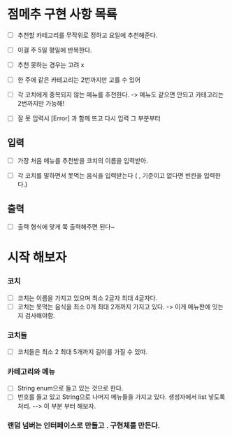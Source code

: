 # 점메추 구현 사항 목룍

-[ ] 추천할 카테고리를 무작위로 정하고 요일에 추천해준다.
-[ ] 이걸 주 5일 평일에 반복한다.
-[ ] 추천 못하는 경우는 고려 x
-[ ] 한 주에 같은 카테고리는 2번까지만 고를 수 있어
-[ ] 각 코치에게 중복되지 않는 메뉴를 추천한다.
-> 메뉴도 같으면 안되고 카테고리는 2번까지만 가능해! 
-[ ] 잘 못 입력시 [Error] 과 함께 뜨고 다시 입력 그 부분부터 


## 입력 
-[ ] 가장 처음 메뉴를 추천받을 코치의 이름을 입력받아.
-[ ] 각 코치를 말하면서 못먹는 음식을 입력받는다 ( , 기준이고 없다면 빈칸을 입력한다.)


## 출력 
-[ ] 출력 형식에 맞게 쭉 출력해주면 된다~


# 시작 해보자
### 코치
-[ ] 코치는 이름을 가지고 있으며 최소 2글자 최대 4글자다.
-[ ] 코치는 못먹는 음식을 최소 0개 최대 2개까지 가지고 있다. -> 이게 메뉴판에 잇는지 검사해야함.

### 코치들
-[ ] 코치들은 최소 2 최대 5개까지 길이를 가질 수 있따.

### 카테고리와 메뉴 
-[ ] String enum으로 들고 있는 것으로 한다.
-[ ] 번호를 들고 있고 String으로 나머지 메뉴들을 가지고 있다. 생성자에서 list 넣도록 처리.
--> 이 부분 부터 해보자.

### 랜덤 넘버는 인터페이스로 만들고 . 구현체를 만든다.


